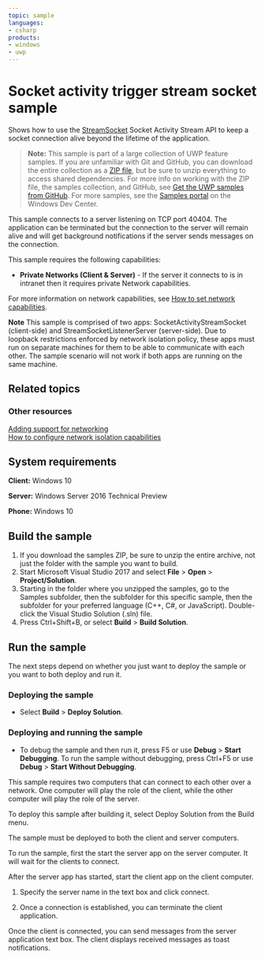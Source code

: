 ```yaml
---
topic: sample
languages:
- csharp
products:
- windows
- uwp
---
```


<!---
  category: NetworkingAndWebServices 
  samplefwlink: http://go.microsoft.com/fwlink/p/?LinkId=620606
--->

# Socket activity trigger stream socket sample

Shows how to use the [StreamSocket](https://msdn.microsoft.com/library/windows/apps/windows.networking.sockets.streamsocket.aspx) Socket Activity Stream API 
to keep a socket connection alive beyond the lifetime of the application.

> **Note:** This sample is part of a large collection of UWP feature samples. 
> If you are unfamiliar with Git and GitHub, you can download the entire collection as a 
> [ZIP file](https://github.com/Microsoft/Windows-universal-samples/archive/master.zip), but be 
> sure to unzip everything to access shared dependencies. For more info on working with the ZIP file, 
> the samples collection, and GitHub, see [Get the UWP samples from GitHub](https://aka.ms/ovu2uq). 
> For more samples, see the [Samples portal](https://aka.ms/winsamples) on the Windows Dev Center. 

This sample connects to a server listening on TCP port 40404. The application can be terminated but the connection to the server will remain alive 
and will get background notifications if the server sends messages on the connection.

This sample requires the following capabilities:

-   **Private Networks (Client & Server)** - If the server it connects to is in intranet then it requires private Network capabilities. 

For more information on network capabilities, see [How to set network capabilities](http://msdn.microsoft.com/library/windows/apps/hh770532).

**Note**  This sample is comprised of two apps: SocketActivityStreamSocket (client-side) and StreamSocketListenerServer (server-side). Due to loopback restrictions 
enforced by network isolation policy, these apps must run on separate machines for them to be able to communicate with each other. The sample scenario will not work 
if both apps are running on the same machine.

## Related topics

### Other resources

[Adding support for networking](http://msdn.microsoft.com/library/windows/apps/hh452752)  
[How to configure network isolation capabilities](http://msdn.microsoft.com/library/windows/apps/hh770532)  

## System requirements

**Client:** Windows 10

**Server:** Windows Server 2016 Technical Preview

**Phone:** Windows 10

## Build the sample

1. If you download the samples ZIP, be sure to unzip the entire archive, not just the folder with the sample you want to build. 
2. Start Microsoft Visual Studio 2017 and select **File** \> **Open** \> **Project/Solution**.
3. Starting in the folder where you unzipped the samples, go to the Samples subfolder, then the subfolder for this specific sample, then the subfolder for your preferred language (C++, C#, or JavaScript). Double-click the Visual Studio Solution (.sln) file.
4. Press Ctrl+Shift+B, or select **Build** \> **Build Solution**.

## Run the sample

The next steps depend on whether you just want to deploy the sample or you want to both deploy and run it.

### Deploying the sample

- Select **Build** \> **Deploy Solution**. 

### Deploying and running the sample

- To debug the sample and then run it, press F5 or use **Debug** \> **Start Debugging**. To run the sample without debugging, press Ctrl+F5 or use **Debug** \> **Start Without Debugging**.

This sample requires two computers that can connect to each other over a network. One computer will play the role of the client, while the other computer will play the role of the server. 

To deploy this sample after building it, select Deploy Solution from the Build menu. 

The sample must be deployed to both the client and server computers.

To run the sample, first the start the server app on the server computer. It will wait for the clients to connect.

After the server app has started, start the client app on the client computer. 

1. Specify the server name in the text box and click connect. 

2. Once a connection is established, you can terminate the client application.

Once the client is connected, you can send messages from the server application text box. The client displays received messages as toast notifications. 

